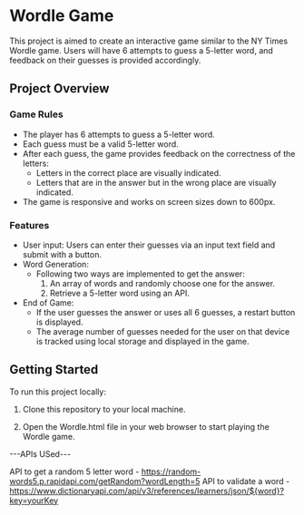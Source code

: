 # Wordle Game

This project is aimed to create an interactive game similar to the NY Times Wordle game. Users will have 6 attempts to guess a 5-letter word, and feedback on their guesses is provided accordingly. 

## Project Overview

### Game Rules
- The player has 6 attempts to guess a 5-letter word.
- Each guess must be a valid 5-letter word.
- After each guess, the game provides feedback on the correctness of the letters:
  - Letters in the correct place are visually indicated.
  - Letters that are in the answer but in the wrong place are visually indicated.
- The game is responsive and works on screen sizes down to 600px.

### Features
- User input: Users can enter their guesses via an input text field and submit with a button.
- Word Generation:
  - Following two ways are implemented to get the answer:
    1. An array of words and randomly choose one for the answer.
    2. Retrieve a 5-letter word using an API. 
- End of Game:
  - If the user guesses the answer or uses all 6 guesses, a restart button is displayed.
  - The average number of guesses needed for the user on that device is tracked using local storage and displayed in the game.

## Getting Started

To run this project locally:

1. Clone this repository to your local machine.

2. Open the Wordle.html file in your web browser to start playing the Wordle game.

---APIs USed---

API to get a random 5 letter word - https://random-words5.p.rapidapi.com/getRandom?wordLength=5
API to validate a word - https://www.dictionaryapi.com/api/v3/references/learners/json/${word}?key=yourKey
